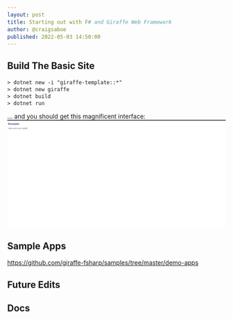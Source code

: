 ```yaml
---
layout: post
title: Starting out with F# and Giraffe Web Framework
author: @craigsaboe
published: 2022-05-03 14:50:00
---
```



## Build The Basic Site
``` 
> dotnet new -i "giraffe-template::*" 
> dotnet new giraffe
> dotnet build
> dotnet run
```

... and you should get this magnificent interface:
![Giraffe Hello World](../images/giraffe_helloworld.png)


## Sample Apps
https://github.com/giraffe-fsharp/samples/tree/master/demo-apps

## Future Edits


## Docs
